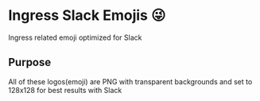 # Ingress Slack Emojis :stuck_out_tongue_winking_eye:
Ingress related emoji optimized for Slack

## Purpose
All of these logos(emoji) are PNG with transparent backgrounds and set to 128x128 for best results with Slack 
